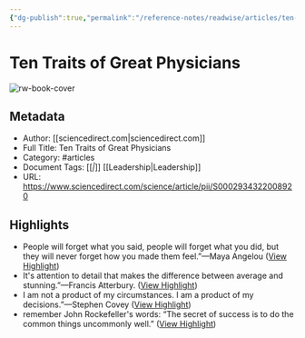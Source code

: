 ```yaml
---
{"dg-publish":true,"permalink":"/reference-notes/readwise/articles/ten-traits-of-great-physicians/"}
---
```


# Ten Traits of Great Physicians

![rw-book-cover](https://ars.els-cdn.com/content/image/1-s2.0-S0002934323X00023-cov150h.gif)

## Metadata
- Author: [[sciencedirect.com\|sciencedirect.com]]
- Full Title: Ten Traits of Great Physicians
- Category: #articles
- Document Tags: [[*\|*]] [[Leadership\|Leadership]] 
- URL: https://www.sciencedirect.com/science/article/pii/S0002934322008920

## Highlights
- People will forget what you said, people will forget what you did, but they will never forget how you made them feel.”—Maya Angelou ([View Highlight](https://read.readwise.io/read/01gtzmm72gk4p41qktsfszazqv))
- It's attention to detail that makes the difference between average and stunning.”—Francis Atterbury. ([View Highlight](https://read.readwise.io/read/01gtzmpr367q0nwfz5w1mhpzrq))
- I am not a product of my circumstances. I am a product of my decisions.”—Stephen Covey ([View Highlight](https://read.readwise.io/read/01gtzn3nspawj9yhfmddawq2hn))
- remember John Rockefeller's words: “The secret of success is to do the common things uncommonly well.” ([View Highlight](https://read.readwise.io/read/01gtzn5c0y6d48j4e1c3teac9j))
